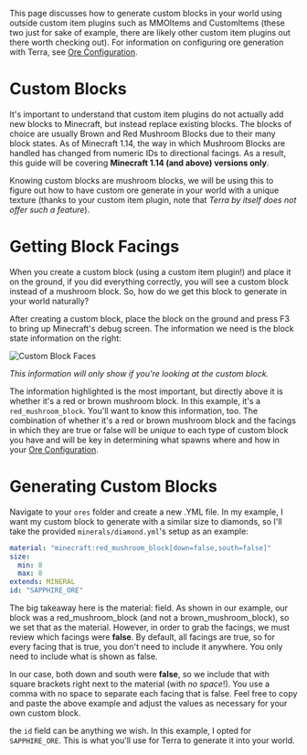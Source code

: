 This page discusses how to generate custom blocks in your world using outside custom item plugins such as
MMOItems and CustomItems (these two just for sake of example, there are likely other custom item plugins
out there worth checking out). For information on configuring ore generation with Terra, see
[Ore Configuration](https://github.com/PolyhedralDev/TerraWiki/blob/master/pages/Ore-Configuration.md).

# Custom Blocks

It's important to understand that custom item plugins do not actually add new blocks to Minecraft, but instead
replace existing blocks. The blocks of choice are usually Brown and Red Mushroom Blocks due to their many block states.
As of Minecraft 1.14, the way in which Mushroom Blocks are handled has changed from numeric IDs to directional
facings. As a result, this guide will be covering **Minecraft 1.14 (and above) versions only**.

Knowing custom blocks are mushroom blocks, we will be using this to figure out how to have custom ore
generate in your world with a unique texture (thanks to your custom item plugin, note that *Terra by itself
does not offer such a feature*).

# Getting Block Facings

When you create a custom block (using a custom item plugin!) and place it on the ground, if you did everything
correctly, you will see a custom block instead of a mushroom block. So, how do we get this block to generate in
your world naturally?

After creating a custom block, place the block on the ground and press F3 to bring up Minecraft's debug screen. The
information we need is the block state information on the right:

![Custom Block Faces](https://i.imgur.com/V8B6PYu.png)

*This information will only show if you're looking at the custom block.*

The information highlighted is the most important, but directly above it is whether it's a red or brown mushroom block.
In this example, it's a `red_mushroom_block`. You'll want to know this information, too. The combination of whether it's
a red or brown mushroom block and the facings in which they are true or false will be *unique* to each type of custom
block you have and will be key in determining what spawns where and how in your
[Ore Configuration](https://github.com/PolyhedralDev/TerraWiki/blob/master/pages/Ore-Configuration.md).

# Generating Custom Blocks

Navigate to your `ores` folder and create a new .YML file. In my example, I want my custom block to
generate with a similar size to diamonds, so I'll take the provided  `minerals/diamond.yml`'s setup as an example:

```yaml
material: "minecraft:red_mushroom_block[down=false,south=false]"
size:
  min: 8
  max: 8
extends: MINERAL
id: "SAPPHIRE_ORE"
```

The big takeaway here is the material: field. As shown in our example, our block was a red_mushroom_block
(and not a brown_mushroom_block), so we set that as the material. However, in order to grab the facings, we must
review which facings were **false**. By default, all facings are true, so for every facing that is true, you don't
need to include it anywhere. You only need to include what is shown as false.

In our case, both down and south were **false**, so we include that with square brackets right next to
the material (with *no space*!). You use a comma with no space to separate each facing that is false. Feel free
to copy and paste the above example and adjust the values as necessary for your own custom block.

the `id` field can be anything we wish. In this example, I opted for `SAPPHIRE_ORE`. This is what you'll
use for Terra to generate it into your world.
